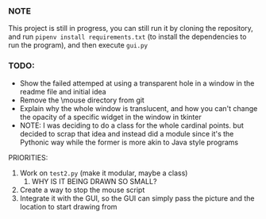 ### NOTE

This project is still in progress, you can still run it by cloning the repository, and run `pipenv install requirements.txt` (to install the dependencies to run the program), and then execute `gui.py`


### TODO:

* Show the failed attemped at using a transparent hole in a window in the readme file and initial idea
* Remove the \mouse directory from git
* Explain why the whole window is translucent, and how you can't change the opacity of a specific widget in the window in tkinter
* NOTE: I was deciding to do a class for the whole cardinal points. but decided to scrap that idea and instead did a module since it's the Pythonic way while the former is more akin to Java style programs


PRIORITIES:

1. Work on `test2.py` (make it modular, maybe a class)
   1. WHY IS IT BEING DRAWN SO SMALL?
2. Create a way to stop the mouse script
3. Integrate it with the GUI, so the GUI can simply pass the picture and the location to start drawing from